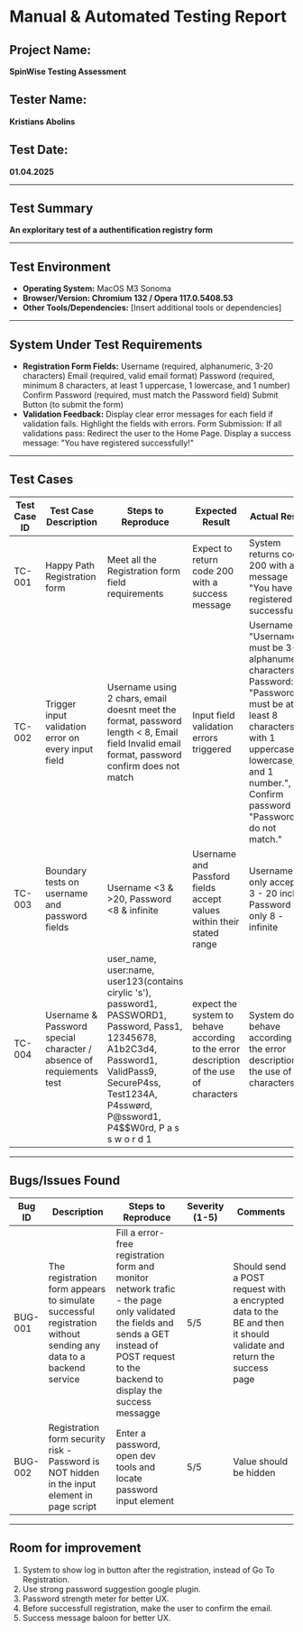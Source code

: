 # Manual & Automated Testing Report

## Project Name:  
**SpinWise Testing Assessment**

## Tester Name:  
**Kristians Abolins**

## Test Date:  
**01.04.2025**

---

## Test Summary  
**An exploritary test of a authentification registry form**

---

## Test Environment  
- **Operating System:** MacOS M3 Sonoma
- **Browser/Version: Chromium 132 / Opera 117.0.5408.53** 
- **Other Tools/Dependencies:** [Insert additional tools or dependencies]  

---

## System Under Test Requirements
- **Registration Form Fields:**
Username (required, alphanumeric, 3-20 characters)
Email (required, valid email format)
Password (required, minimum 8 characters, at least 1 uppercase, 1 lowercase, and 1 number)
Confirm Password (required, must match the Password field)
Submit Button (to submit the form)
- **Validation Feedback:**
Display clear error messages for each field if validation fails.
Highlight the fields with errors.
Form Submission:
If all validations pass:
Redirect the user to the Home Page.
Display a success message: "You have registered successfully!"


---

## Test Cases  

| Test Case ID | Test Case Description | Steps to Reproduce | Expected Result | Actual Result | Status (Pass/Fail) | Comments |
|--------------|------------------------|---------------------|-----------------|---------------|--------------------|----------|
| TC-001       | Happy Path Registration form | Meet all the Registration form field requirements | Expect to return code 200 with a success message  | System returns code 200 with a message "You have registered successfully!" | Pass | |
| TC-002       | Trigger input validation error on every input field  | Username using 2 chars, email doesnt meet the format, password length < 8, Email field Invalid email format, password confirm does not match | Input field validation errors triggered | Username: "Username must be 3-20 alphanumeric characters.", Password: "Password must be at least 8 characters with 1 uppercase, 1 lowercase, and 1 number.", Confirm password "Passwords do not match." | Pass | Front-end validated email field first, and only after repeated form submission the other fields were validated |
| TC-003       | Boundary tests on username and password fields | Username <3 & >20, Password <8 & infinite | Username and Passford fields accept values within their stated range | Username only accepts 3 - 20 incl., Password only 8 - infinite | Pass |
| TC-004       | Username & Password special character / absence of requiements test | user_name, user:name, uѕer123(contains cirylic 's'),  password1, PASSWORD1, Password, Pass1, 12345678, A1b2C3d4, Password1, ValidPass9, SecureP4ss, Test1234A, P4sswørd, P@ssword1, P4$$W0rd, P a s s w o r d 1 | expect the system to behave according to the error description of the use of characters | System does behave according to the error description of the use of characters | Pass | |

---

## Bugs/Issues Found  

| Bug ID | Description | Steps to Reproduce | Severity (1-5) | Comments |
|--------|-------------|---------------------|---------------|----------|
| BUG-001 | The registration form appears to simulate successful registration without sending any data to a backend service | Fill a error-free registration form and monitor network trafic - the page only validated the fields and sends a GET instead of POST request to the backend to display the success messagge | 5/5 | Should send a POST request with a encrypted data to the BE and then it should validate and return the success page |
| BUG-002 | Registration form security risk - Password is NOT hidden in the input element in page script | Enter a password, open dev tools and locate password input element | 5/5 | Value should be hidden |


---

## Room for improvement
1. System to show log in button after the registration, instead of Go To Registration.
2. Use strong password suggestion google plugin.
3. Password strength meter for better UX.
4. Before successfull registration, make the user to confirm the email.
5. Success message baloon for better UX.

